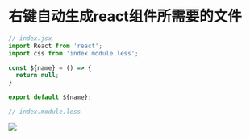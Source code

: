 # 右键自动生成react组件所需要的文件


```javascript
// index.jsx
import React from 'react';
import css from 'index.module.less';

const ${name} = () => {
  return null;
}

export default ${name};

// index.module.less

```

![](https://github.com/taoeer/generate-react-component/blob/main/screen.gif?raw=true)

